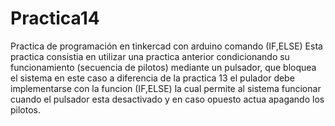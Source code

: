 # Practica14
Practica de programación en tinkercad con arduino comando (IF,ELSE)
Esta practica consistia en utilizar una practica anterior condicionando su funcionamiento (secuencia de pilotos) mediante un pulsador, que bloquea el sistema
en este caso a diferencia de la practica 13 el pulador debe implementarse con la funcion (IF,ELSE) la cual permite al sistema funcionar cuando el pulsador 
esta desactivado y en caso opuesto actua apagando los pilotos.
